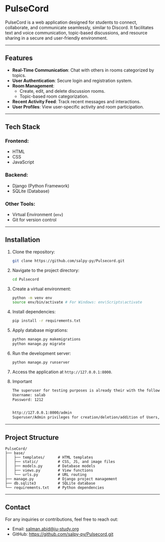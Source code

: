# PulseCord

PulseCord is a web application designed for students to connect, collaborate, and communicate seamlessly, similar to Discord. It facilitates text and voice communication, topic-based discussions, and resource sharing in a secure and user-friendly environment.

---

## Features

- **Real-Time Communication**: Chat with others in rooms categorized by topics.
- **User Authentication**: Secure login and registration system.
- **Room Management**:
  - Create, edit, and delete discussion rooms.
  - Topic-based room categorization.
- **Recent Activity Feed**: Track recent messages and interactions.
- **User Profiles**: View user-specific activity and room participation.

---

## Tech Stack

### **Frontend**:
- HTML
- CSS
- JavaScript

### **Backend**:
- Django (Python Framework)
- SQLite (Database)

### **Other Tools**:
- Virtual Environment (`env`)
- Git for version control

---

## Installation

1. Clone the repository:
   ```bash
   git clone https://github.com/salpy-py/Pulsecord.git
   ```

2. Navigate to the project directory:
   ```bash
   cd Pulsecord
   ```

3. Create a virtual environment:
   ```bash
   python -m venv env
   source env/bin/activate # For Windows: env\Scripts\activate
   ```

4. Install dependencies:
   ```bash
   pip install -r requirements.txt
   ```

5. Apply database migrations:
   ```bash
   python manage.py makemigrations
   python manage.py migrate
   ```

6. Run the development server:
   ```bash
   python manage.py runserver
   ```

7. Access the application at `http://127.0.0.1:8000`.

8. Important
      ```bash
   The superuser for testing purposes is already their with the following credientials:
   Username: salab
   Password: 1212


    http://127.0.0.1:8000/admin
      Superuser/Admin privileges for creation/deletion/addition of Users, Topics, Rooms and overall management.

   ```

---


## Project Structure

```
PulseCord/
├── base/
│   ├── templates/      # HTML templates
│   ├── static/         # CSS, JS, and image files
│   ├── models.py       # Database models
│   ├── views.py        # View functions
│   └── urls.py         # URL routing
├── manage.py           # Django project management
├── db.sqlite3          # SQLite database
└── requirements.txt    # Python dependencies
```


---

## Contact
For any inquiries or contributions, feel free to reach out:
- Email: salman.abid@iu-study.org
- GitHub: https://github.com/salpy-py/Pulsecord.git

